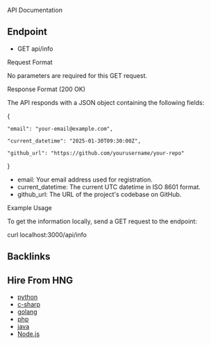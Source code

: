 API Documentation

## Endpoint

* GET api/info

Request Format

No parameters are required for this GET request.

Response Format (200 OK)

The API responds with a JSON object containing the following fields:

{

    "email": "your-email@example.com",

    "current_datetime": "2025-01-30T09:30:00Z",

    "github_url": "https://github.com/yourusername/your-repo"

}

* email: Your email address used for registration.
* current_datetime: The current UTC datetime in ISO 8601 format.
* github_url: The URL of the project's codebase on GitHub.

Example Usage

To get the information locally, send a GET request to the endpoint:


curl localhost:3000/api/info

## Backlinks

## Hire From HNG

- [python](https://hng.tech/hire/python-developers)
- [c-sharp](https://hng.tech/hire/csharp-developers)
- [golang](https://hng.tech/hire/golang-developers)
- [php](https://hng.tech/hire/php-developers)
- [java](https://hng.tech/hire/java-developers)
- [Node.js](https://hng.tech/hire/nodejs-developers)

